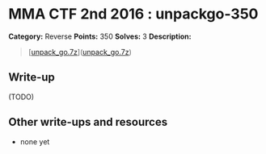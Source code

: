 # MMA CTF 2nd 2016 : unpackgo-350

**Category:** Reverse
**Points:** 350 
**Solves:** 3
**Description:**

> [[unpack_go.7z](./unpack_go.7z)]([unpack_go.7z](./unpack_go.7z))


## Write-up

(TODO)

## Other write-ups and resources

* none yet
